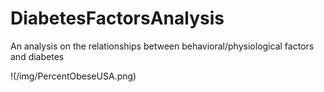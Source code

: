# DiabetesFactorsAnalysis
An analysis on the relationships between behavioral/physiological factors and diabetes

!(/img/PercentObeseUSA.png)
